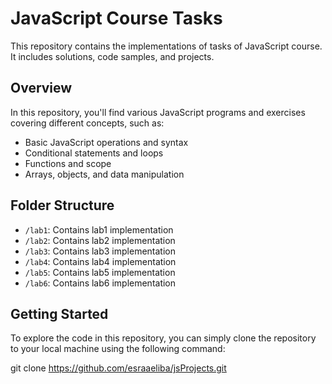 # JavaScript Course Tasks

This repository contains the implementations of tasks of JavaScript course. It includes solutions, code samples, and projects.

## Overview

In this repository, you'll find various JavaScript programs and exercises covering different concepts, such as:

- Basic JavaScript operations and syntax
- Conditional statements and loops
- Functions and scope
- Arrays, objects, and data manipulation

## Folder Structure

- `/lab1`: Contains lab1 implementation
- `/lab2`: Contains lab2 implementation
- `/lab3`: Contains lab3 implementation
- `/lab4`: Contains lab4 implementation
- `/lab5`: Contains lab5 implementation
- `/lab6`: Contains lab6 implementation

## Getting Started

To explore the code in this repository, you can simply clone the repository to your local machine using the following command:

git clone https://github.com/esraaeliba/jsProjects.git
